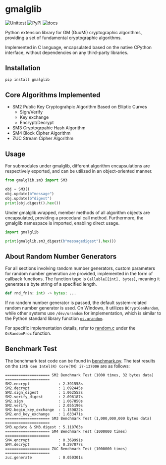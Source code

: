 # gmalglib

[![Unittest](https://github.com/ww-rm/gmalglib/actions/workflows/python-test.yml/badge.svg)](https://github.com/ww-rm/gmalglib/actions/workflows/python-test.yml)
[![PyPI](https://github.com/ww-rm/gmalglib/actions/workflows/python-publish.yml/badge.svg)](https://github.com/ww-rm/gmalglib/actions/workflows/python-publish.yml)
[![docs](https://readthedocs.org/projects/gmalglib/badge/?version=latest)](https://gmalglib.readthedocs.io/zh-cn/latest/?badge=latest)

Python extension library for GM (GuoMi) cryptographic algorithms, providing a set of fundamental cryptographic algorithms.

Implemented in C language, encapsulated based on the native CPython interface, without dependencies on any third-party libraries.

## Installation

```bash
pip install gmalglib
```

## Core Algorithms Implemented

- SM2 Public Key Cryptograhpic Algorithm Based on Elliptic Curves
  - Sign/Verify
  - Key exchange
  - Encrypt/Decrypt
- SM3 Cryptogrpahic Hash Algorithm
- SM4 Block Cipher Algorithm
- ZUC Stream Cipher Algorithm

## Usage

For submodules under gmalglib, different algorithm encapsulations are respectively exported, and can be utilized in an object-oriented manner.

```python
from gmalglib.sm3 import SM3

obj = SM3()
obj.update(b"message")
obj.update(b"digest")
print(obj.digest().hex())
```

Under gmalglib.wrapped, member methods of all algorithm objects are encapsulated, providing a procedural call method. Furthermore, the gmalglib namespace is imported, enabling direct usage.

```python
import gmalglib

print(gmalglib.sm3_digest(b"messagedigest").hex())
```

## About Random Number Generators

For all sections involving random number generators, custom parameters for random number generation are provided, implemented in the form of callback functions. The function type is `Callable[[int], bytes]`, meaning it generates a byte string of a specified length.

```python
def rnd_fn(n: int) -> bytes: ...
```

If no random number generator is passed, the default system-related random number generator is used. On Windows, it utilizes `BCryptGenRandom`, while other systems use `/dev/urandom` for implementation, which is similar to the Python standard library function [`os.urandom`](https://docs.python.org/3/library/os.html#os.urandom).

For specific implementation details, refer to [random.c](https://github.com/ww-rm/gmalglib/blob/main/src/gmalglib/core/random.c) under the `OsRandomProc` function.

## Benchmark Test

The benchmark test code can be found in [benchmark.py](https://github.com/ww-rm/gmalglib/blob/main/benchmark.py). The test results on the `13th Gen Intel(R) Core(TM) i7-13700H` are as follows:

```plain
==================== SM2 Benchmark Test (1000 times, 32 bytes data) ====================
SM2.encrypt             : 2.391558s
SM2.decrypt             : 1.092445s
SM2.sign_digest         : 1.062552s
SM2.verify_digest       : 2.096187s
SM2.sign                : 1.067850s
SM2.verify              : 2.055190s
SM2.begin_key_exchange  : 1.159822s
SM2.end_key_exchange    : 1.633471s
==================== SM3 Benchmark Test (1,000,000,000 bytes data) ====================
SM3.update & SM3.digest : 5.118763s
==================== SM4 Benchmark Test (1000000 times) ====================
SM4.encrypt             : 0.369991s
SM4.decrypt             : 0.297077s
==================== ZUC Benchmark Test (1000000 times) ====================
zuc.generate            : 0.050301s
```
